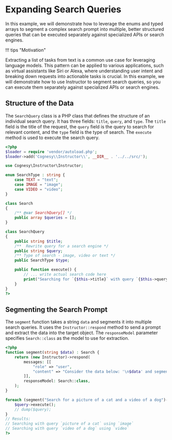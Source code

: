 # Expanding Search Queries

In this example, we will demonstrate how to leverage the enums and typed arrays
to segment a complex search prompt into multiple, better structured queries that
can be executed separately against specialized APIs or search engines.

!!! tips "Motivation"

Extracting a list of tasks from text is a common use case for leveraging language
models. This pattern can be applied to various applications, such as virtual
assistants like Siri or Alexa, where understanding user intent and breaking down
requests into actionable tasks is crucial. In this example, we will demonstrate
how to use Instructor to segment search queries, so you can execute them separately
against specialized APIs or search engines.

## Structure of the Data

The `SearchQuery` class is a PHP class that defines the structure of an individual
search query. It has three fields: `title`, `query`, and `type`. The `title` field
is the title of the request, the `query` field is the query to search for relevant
content, and the `type` field is the type of search. The `execute` method is used
to execute the search query.

```php
<?php
$loader = require 'vendor/autoload.php';
$loader->add('Cognesy\\Instructor\\', __DIR__ . '../../src/');

use Cognesy\Instructor\Instructor;

enum SearchType : string {
    case TEXT = "text";
    case IMAGE = "image";
    case VIDEO = "video";
}

class Search
{
    /** @var SearchQuery[] */
    public array $queries = [];
}

class SearchQuery
{
    public string $title;
    /**  Rewrite query for a search engine */
    public string $query;
    /** Type of search - image, video or text */
    public SearchType $type;

    public function execute() {
        // ... write actual search code here
        print("Searching for `{$this->title}` with query `{$this->query}` using `{$this->type->value}`\n");
    }
}
?>
```

## Segmenting the Search Prompt

The `segment` function takes a string `data` and segments it into multiple search queries.
It uses the `Instructor::respond` method to send a prompt and extract the data into
the target object. The `responseModel` parameter specifies `Search::class` as the model
to use for extraction.

```php
<?php
function segment(string $data) : Search {
    return (new Instructor)->respond(
        messages: [[
            "role" => "user",
            "content" => "Consider the data below: '\n$data' and segment it into multiple search queries",
        ]],
        responseModel: Search::class,
    );
}

foreach (segment("Search for a picture of a cat and a video of a dog")->queries as $query) {
    $query->execute();
    // dump($query);
}
// Results:
// Searching with query `picture of a cat` using `image`
// Searching with query `video of a dog` using `video`
?>
```
